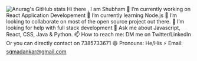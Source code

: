 ![Anurag's GitHub stats](https://github-readme-stats.vercel.app/api?username=maddy8381&show_icons=true&theme=dark)
Hi there , I am Shubham
🔭 I’m currently working on React Application Developement
🌱 I’m currently learning Node.js
👯 I’m looking to collaborate on most of the open source project out there.
🤔 I’m looking for help with full stack development
💬 Ask me about Javascript, React, CSS, Java & Python.
📫 How to reach me: DM me on Twitter/LinkedIn Or you can directly contact on 7385733671
😄 Pronouns: He/His
⚡ Email: sgmadankar@gmail.com

